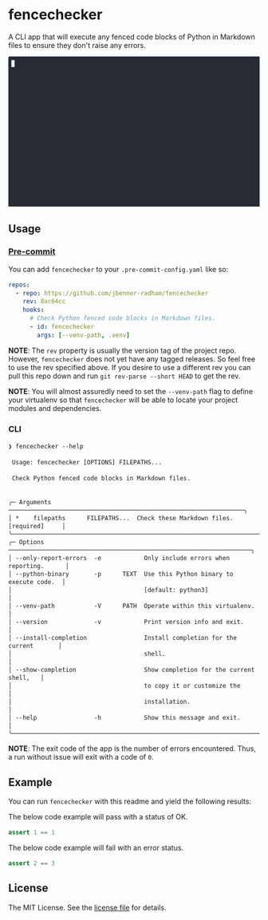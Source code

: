 fencechecker
============

A CLI app that will execute any fenced code blocks of Python in Markdown files
to ensure they don't raise any errors.

![Animated demo of fencechecker.](images/demo.gif)

Usage
-----

### [Pre-commit](https://pre-commit.com/)

You can add `fencechecker` to your `.pre-commit-config.yaml` like so:

```yaml
repos:
  - repo: https://github.com/jbenner-radham/fencechecker
    rev: 8ac64cc
    hooks:
      # Check Python fenced code blocks in Markdown files.
      - id: fencechecker
        args: [--venv-path, .venv]
```

**NOTE**: The `rev` property is usually the version tag of the project repo.
However, `fencechecker` does not yet have any tagged releases. So feel free to
use the rev specified above. If you desire to use a different rev you can pull
this repo down and run `git rev-parse --short HEAD` to get the rev.

**NOTE**: You will almost assuredly need to set the `--venv-path` flag to define
your virtualenv so that `fencechecker` will be able to locate your project
modules and dependencies.

### CLI

```sh-session
❯ fencechecker --help

 Usage: fencechecker [OPTIONS] FILEPATHS...

 Check Python fenced code blocks in Markdown files.


╭─ Arguments ──────────────────────────────────────────────────────────────────╮
│ *    filepaths      FILEPATHS...  Check these Markdown files. [required]     │
╰──────────────────────────────────────────────────────────────────────────────╯
╭─ Options ────────────────────────────────────────────────────────────────────╮
│ --only-report-errors  -e            Only include errors when reporting.      │
│ --python-binary       -p      TEXT  Use this Python binary to execute code.  │
│                                     [default: python3]                       │
│ --venv-path           -V      PATH  Operate within this virtualenv.          │
│ --version             -v            Print version info and exit.             │
│ --install-completion                Install completion for the current       │
│                                     shell.                                   │
│ --show-completion                   Show completion for the current shell,   │
│                                     to copy it or customize the              │
│                                     installation.                            │
│ --help                -h            Show this message and exit.              │
╰──────────────────────────────────────────────────────────────────────────────╯
```

**NOTE**: The exit code of the app is the number of errors encountered. Thus, a
run without issue will exit with a code of `0`.

Example
-------

You can run `fencechecker` with this readme and yield the following results:

The below code example will pass with a status of OK.

```python
assert 1 == 1
```

The below code example will fail with an error status.

```python
assert 2 == 3
```

License
-------

The MIT License. See the [license file](LICENSE) for details.

